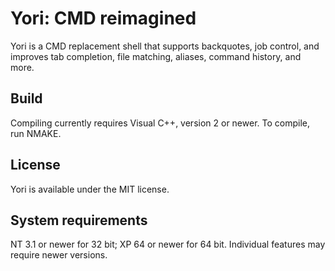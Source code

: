 # Yori: CMD reimagined

Yori is a CMD replacement shell that supports backquotes, job control, and improves tab completion, file matching, aliases, command history, and more.

## Build

Compiling currently requires Visual C++, version 2 or newer.  To compile, run NMAKE.

## License

Yori is available under the MIT license.

## System requirements

NT 3.1 or newer for 32 bit; XP 64 or newer for 64 bit.  Individual features may require newer versions.
